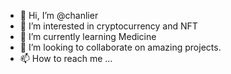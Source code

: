 - 👋 Hi, I’m @chanlier
- 👀 I’m interested in cryptocurrency and NFT
- 🌱 I’m currently learning Medicine
- 💞️ I’m looking to collaborate on amazing projects.
- 📫 How to reach me ...

<!---
chanlier/chanlier is a ✨ special ✨ repository because its `README.md` (this file) appears on your GitHub profile.
You can click the Preview link to take a look at your changes.
--->
